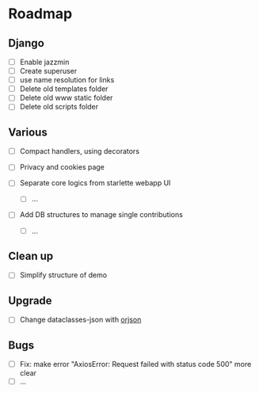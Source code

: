 # Roadmap

## Django
- [ ] Enable jazzmin
- [ ] Create superuser
- [ ] use name resolution for links
- [ ] Delete old templates folder
- [ ] Delete old www static folder
- [ ] Delete old scripts folder

## Various
- [ ] Compact handlers, using decorators
- [ ] Privacy and cookies page

- [ ] Separate core logics from starlette webapp UI
    - [ ] ...

- [ ] Add DB structures to manage single contributions
  - [ ] ...

## Clean up
- [ ] Simplify structure of demo

## Upgrade
- [ ] Change dataclasses-json with [orjson](https://github.com/ijl/orjson)

## Bugs
- [ ] Fix: make error "AxiosError: Request failed with status code 500" more clear
- [ ] ...